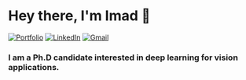 
<h1 align="left"> Hey there, I'm Imad 👋 </h1>

<p align="left">
   <a href="https://toubal.com/"><img alt="Portfolio" src="https://img.shields.io/badge/-toubal.com-black?style=flat-square&logo=website&logoColor=white&link=https://toubal.com/"></a>
   <a href="https://www.linkedin.com/in/imadtoubal/"><img alt="LinkedIn" src="https://img.shields.io/badge/-imadtoubal-black?style=flat-square&logo=Linkedin&logoColor=white&link=https://www.linkedin.com/in/imadtoubal/"></a>
   <a href="mailto:imad.toubal@gmail.com"><img alt="Gmail" src="https://img.shields.io/badge/-imad.toubal@gmail.com-black?style=flat-square&logo=Gmail&logoColor=white&link=mailto:dewithmiramon@gmail.com"></a>
</p>

<h3 align="left">  I am a Ph.D candidate interested in deep learning for vision applications. </h3>

<!-- --- -->

<!-- <a href="https://dewith.co/" >
  <img height="150px" src="https://github-readme-stats.vercel.app/api?username=dewith&show_icons=true&hide_title=true&hide_border=true&theme=graywhite" />
  <img height="150px" src="https://github-readme-stats.vercel.app/api/top-langs/?username=dewith&show_icons=true&layout=compact&langs_count=6&hide_title=true&hide_border=true&theme=graywhite" />
</a> -->
